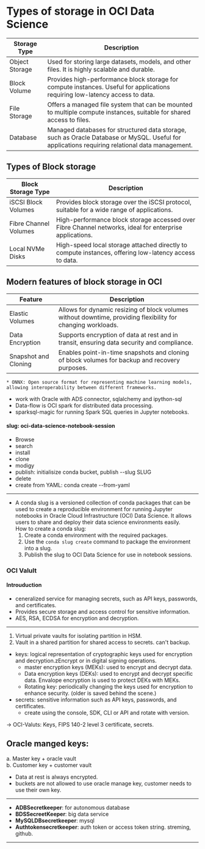 # Types of storage in OCI Data Science
| Storage Type | Description |
|--------------|-------------|
| Object Storage | Used for storing large datasets, models, and other files. It is highly scalable and durable. |
| Block Volume | Provides high-performance block storage for compute instances. Useful for applications requiring low-latency access to data. |
| File Storage | Offers a managed file system that can be mounted to multiple compute instances, suitable for shared access to files. |
| Database | Managed databases for structured data storage, such as Oracle Database or MySQL. Useful for applications requiring relational data management. |

## Types of Block storage
| Block Storage Type | Description |
|--------------------|-------------|
| iSCSI Block Volumes | Provides block storage over the iSCSI protocol, suitable for a wide range of applications. |
| Fibre Channel Volumes | High-performance block storage accessed over Fibre Channel networks, ideal for enterprise applications. |
| Local NVMe Disks | High-speed local storage attached directly to compute instances, offering low-latency access to data. |

## Modern features of block storage in OCI
| Feature | Description |
|---------|-------------|
| Elastic Volumes | Allows for dynamic resizing of block volumes without downtime, providing flexibility for changing workloads. |
| Data Encryption | Supports encryption of data at rest and in transit, ensuring data security and compliance. |
| Snapshot and Cloning | Enables point-in-time snapshots and cloning of block volumes for backup and recovery purposes. |

    * ONNX: Open source format for representing machine learning models, allowing interoperability between different frameworks.

* work with Oracle with ADS connector, sqlalchemy and ipython-sql
* Data-flow is OCI spark for distributed data processing.
* sparksql-magic for running Spark SQL queries in Jupyter notebooks.

#### slug: oci-data-science-notebook-session
* Browse
* search
* install
* clone
* modigy
* publish: initialisize conda bucket, publish --slug SLUG
* delete
* create from YAML: conda create --from-yaml <yaml-file>
---
* A conda slug is a versioned collection of conda packages that can be used to create a reproducible environment for running Jupyter notebooks in Oracle Cloud Infrastructure (OCI) Data Science. It allows users to share and deploy their data science environments easily. \
How to create a conda slug:
  1. Create a conda environment with the required packages.
  2. Use the `conda slug create` command to package the environment into a slug.
  3. Publish the slug to OCI Data Science for use in notebook sessions.

### OCI Valult
#### Introuduction
* ceneralized service for managing secrets, such as API keys, passwords, and certificates.
* Provides secure storage and access control for sensitive information.
* AES, RSA, ECDSA for encryption and decryption.
---
1. Virtual private vaults for isolating partition in HSM. 
2. Vault in a shared partition for shared access to secrets. can't backup.

* keys: logical representation of cryptographic keys used for encryption and decryption.zEncrypt or in digital signing operations.
    * master encryption keys (MEKs): used to encrypt and decrypt data.
    * Data encryption keys (DEKs): used to encrypt and decrypt specific data. Envalope encryption is used to protect DEKs with MEKs.
    * Rotating key: periodically changing the keys used for encryption to enhance security. (older is saved behind the scene.)
* secrets: sensitive information such as API keys, passwords, and certificates.
    * create using the console, SDK, CLI or API and rotate with version.

&rarr; OCI-Valuts: Keys, FIPS 140-2 level 3 certificate, secrets.

## Oracle manged keys:
a. Master key + oracle vault \
b. Customer key + customer vault

* Data at rest is always encrypted.
* buckets are not allowed to use oracle manage key, customer needs to use their own key.
---
* **ADBSecretkeeper**: for autonomous database
* **BDSSecreetKeeper**: big data service
* **MySQLDBsecretkeeper**: mysql
* **Authtokensecretkeeper**:  auth token or access token string. streming, github.
---



